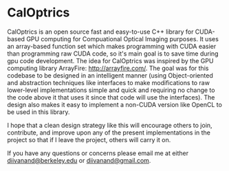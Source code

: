 CalOptrics
==========

CalOptrics is an open source fast and easy-to-use C++ library for CUDA-based GPU computing for Compuational Optical Imaging purposes. It uses an array-based function set which makes programming with CUDA easier than programming raw CUDA code, so it's main goal is to save time during gpu code development. The idea for CalOptrics was inspired by the GPU computing library ArrayFire: http://arrayfire.com/. The goal was for this codebase to be designed in an intelligent manner (using Object-oriented and abstraction techniques like interfaces to make modifications to raw lower-level implementations simple and quick and requiring no change to the code above it that uses it since that code will use the interfaces). The design also makes it easy to implement a non-CUDA version like OpenCL to be used in this library.

I hope that a clean design strategy like this will encourage others to join, contribute, and improve upon any of the present implementations in the project so that if I leave the project, others will carry it on. 

If you have any questions or concerns please email me at either diivanand@berkeley.edu or diivanand@gmail.com.
